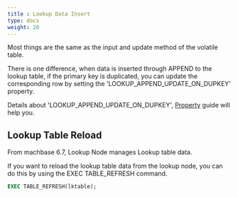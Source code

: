 ```yaml
---
title : Lookup Data Insert
type: docs
weight: 20
---
```


Most things are the same as the input and update method of the volatile table.

There is one difference, when data is inserted through APPEND to the lookup table, if the primary key is duplicated, you can update the corresponding row by setting the 'LOOKUP_APPEND_UPDATE_ON_DUPKEY' property.

Details about 'LOOKUP_APPEND_UPDATE_ON_DUPKEY', [Property](/en/config-monitor/property.md) guide will help you.


## Lookup Table Reload

From machbase 6.7, Lookup Node manages Lookup table data.

If you want to reload the lookup table data from the lookup node, you can do this by using the EXEC TABLE_REFRESH command.

```sql
EXEC TABLE_REFRESH(lktable);
```